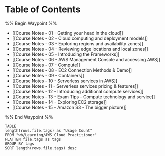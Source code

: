 # Table of Contents
%% Begin Waypoint %%
- [[Course Notes - 01 - Getting your head in the cloud]]
- [[Course Notes - 02 - Cloud computing and deployment models]]
- [[Course Notes - 03 - Exploring regions and availability zones]]
- [[Course Notes - 04 - Reviewing edge locations and local zones]]
- [[Course Notes - 05 - Introducing the Frameworks]]
- [[Course Notes - 06 - AWS Management Console and accessing AWS]]
- [[Course Notes - 07 - Compute]]
- [[Course Notes - 08 - EC2 Connection Methods & Demo]]
- [[Course Notes - 09 - Containers]]
- [[Course Notes - 10 - Serverless services in AWS]]
- [[Course Notes - 11 - Serverless services pricing & features]]
- [[Course Notes - 12 - Introducing additional compute services]]
- [[Course Notes - 13 - Exam Tips - Compute technology and service]]
- [[Course Notes - 14 - Exploring EC2 storage]]
- [[Course Notes - 15 - Amazon S3 - The bigger picture]]

%% End Waypoint %%

```dataview
TABLE 
length(rows.file.tags) as "Usage Count"
FROM "wb/Learning/AWS Cloud Practitioner"
FLATTEN file.tags as tags
GROUP BY tags
SORT length(rows.file.tags) desc
```
